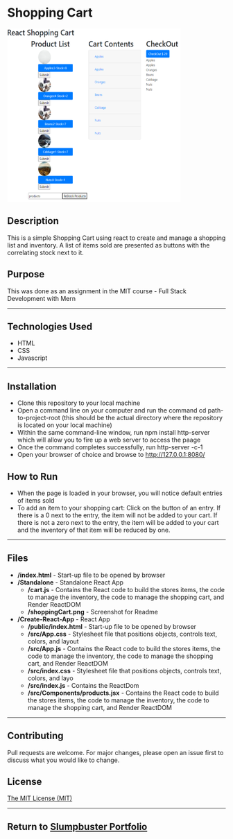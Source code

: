 # Shopping Cart
<img src="./shoppingCart.PNG" height="400px" width="400px"/>

## Description 
This is a simple Shopping Cart using react to create and manage a shopping list and inventory. A list of items sold are presented as buttons with the correlating stock next to it.

## Purpose 
This was done as an assignment in the MIT course - Full Stack Development with Mern

---------

## Technologies Used 
- HTML
- CSS
- Javascript

---------

## Installation 
- Clone this repository to your local machine
- Open a command line on your computer and run the command cd path-to-project-root (this should be the actual directory where the repository is located on your local machine)
- Within the same command-line window, run npm install http-server which will allow you to fire up a web server to access the paage
- Once the command completes successfully, run http-server -c-1
- Open your browser of choice and browse to http://127.0.0.1:8080/

## How to Run 
- When the page is loaded in your browser, you will notice default entries of items sold
- To add an item to your shopping cart: Click on the button of an entry. If there is a 0 next to the entry, the item will not be added to your cart. If there is not a zero next to the entry, the item will be added to your cart and the inventory of that item will be reduced by one.

---------

## Files 
- **/index.html** - Start-up file to be opened by browser
- **/Standalone** - Standalone React App
  - **/cart.js** - Contains the React code to build the stores items, the code to manage the inventory, the code to manage the shopping cart, and Render ReactDOM
  - **/shoppingCart.png** - Screenshot for Readme
- **/Create-React-App** - React App
  - **/public/index.html** - Start-up file to be opened by browser
  - **/src/App.css** - Stylesheet file that positions objects, controls text, colors, and layout
  - **/src/App.js** - Contains the React code to build the stores items, the code to manage the inventory, the code to manage the shopping cart, and Render ReactDOM
  - **/src/index.css** - Stylesheet file that positions objects, controls text, colors, and layo
  - **/src/index.js** - Contains the ReactDom
  - **/src/Components/products.jsx** - Contains the React code to build the stores items, the code to manage the inventory, the code to manage the shopping cart, and Render ReactDOM

---------

## Contributing 
Pull requests are welcome. For major changes, please open an issue first to discuss what you would like to change.

## License
[The MIT License (MIT)](https://github.com/slumpbuster/Formik/blob/main/LICENSE)

---------

## Return to [Slumpbuster Portfolio](https://slumpbuster.github.io/#portfolio)
